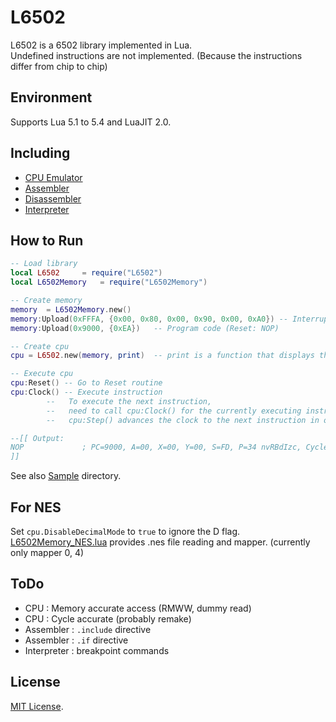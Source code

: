 # L6502  

L6502 is a 6502 library implemented in Lua.  
Undefined instructions are not implemented. (Because the instructions differ from chip to chip)  

## Environment  
Supports Lua 5.1 to 5.4 and LuaJIT 2.0.  

## Including  
* [CPU Emulator](L6502.lua)  
* [Assembler](L6502Assembler.lua)  
* [Disassembler](L6502Disassembler.lua)  
* [Interpreter](L6502Interpreter.lua)  

## How to Run  

```lua
-- Load library
local L6502		= require("L6502")
local L6502Memory	= require("L6502Memory")

-- Create memory
memory	= L6502Memory.new()
memory:Upload(0xFFFA, {0x00, 0x80, 0x00, 0x90, 0x00, 0xA0})	-- Interrupt handler
memory:Upload(0x9000, {0xEA})	-- Program code (Reset: NOP)

-- Create cpu
cpu	= L6502.new(memory, print)	-- print is a function that displays the trace log

-- Execute cpu
cpu:Reset()	-- Go to Reset routine
cpu:Clock()	-- Execute instruction
		--   To execute the next instruction,
		--   need to call cpu:Clock() for the currently executing instruction cycle.
		--   cpu:Step() advances the clock to the next instruction in one call.

--[[ Output:
NOP             ; PC=9000, A=00, X=00, Y=00, S=FD, P=34 nvRBdIzc, Cycle=0
]]
```

See also [Sample](Sample/) directory.  

## For NES  
Set `cpu.DisableDecimalMode` to `true` to ignore the D flag.  
[L6502Memory_NES.lua](L6502Memory_NES.lua) provides .nes file reading and mapper. (currently only mapper 0, 4)  

## ToDo  
* CPU : Memory accurate access (RMWW, dummy read)  
* CPU : Cycle accurate (probably remake)  
* Assembler : `.include` directive  
* Assembler : `.if` directive  
* Interpreter : breakpoint commands  

## License  
[MIT License](LICENSE).  

